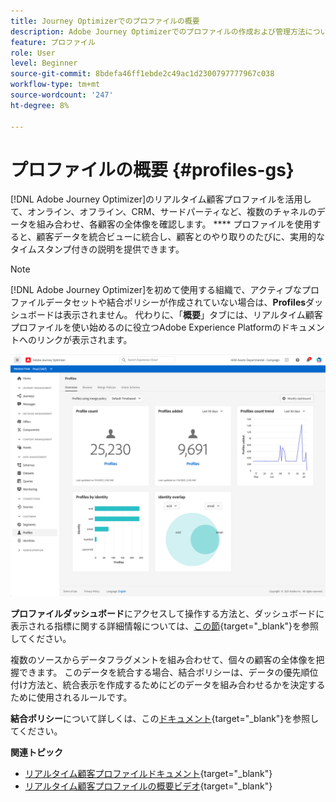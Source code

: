 ```yaml
---
title: Journey Optimizerでのプロファイルの概要
description: Adobe Journey Optimizerでのプロファイルの作成および管理方法について説明します
feature: プロファイル
role: User
level: Beginner
source-git-commit: 8bdefa46ff1ebde2c49ac1d2300797777967c038
workflow-type: tm+mt
source-wordcount: '247'
ht-degree: 8%

---
```


# プロファイルの概要 {#profiles-gs}

[!DNL Adobe Journey Optimizer]のリアルタイム顧客プロファイルを活用して、オンライン、オフライン、CRM、サードパーティなど、複数のチャネルのデータを組み合わせ、各顧客の全体像を確認します。 **** プロファイルを使用すると、顧客データを統合ビューに統合し、顧客とのやり取りのたびに、実用的なタイムスタンプ付きの説明を提供できます。

>[!NOTE]
>
>[!DNL Adobe Journey Optimizer]を初めて使用する組織で、アクティブなプロファイルデータセットや結合ポリシーが作成されていない場合は、**Profiles**&#x200B;ダッシュボードは表示されません。 代わりに、「**概要**」タブには、リアルタイム顧客プロファイルを使い始めるのに役立つAdobe Experience Platformのドキュメントへのリンクが表示されます。

![](assets/profiles-home.png)

**プロファイルダッシュボード**&#x200B;にアクセスして操作する方法と、ダッシュボードに表示される指標に関する詳細情報については、[この節](https://experienceleague.adobe.com/docs/experience-platform/profile/ui/user-guide.html?lang=ja){target=&quot;_blank&quot;}を参照してください。

複数のソースからデータフラグメントを組み合わせて、個々の顧客の全体像を把握できます。 このデータを統合する場合、結合ポリシーは、データの優先順位付け方法と、統合表示を作成するためにどのデータを組み合わせるかを決定するために使用されるルールです。

**結合ポリシー**&#x200B;について詳しくは、この[ドキュメント](https://experienceleague.adobe.com/docs/experience-platform/profile/merge-policies/ui-guide.html){target=&quot;_blank&quot;}を参照してください。

**関連トピック**

* [リアルタイム顧客プロファイルドキュメント](https://experienceleague.adobe.com/docs/experience-platform/query/home.html?lang=ja){target=&quot;_blank&quot;}
* [リアルタイム顧客プロファイルの概要ビデオ](https://experienceleague.adobe.com/docs/experience-platform/profile/home.html?lang=ja){target=&quot;_blank&quot;}
